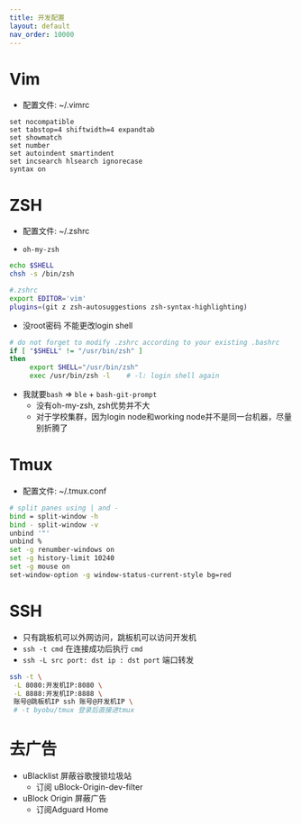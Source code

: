 ```yaml
---
title: 开发配置
layout: default
nav_order: 10000
---
```


# Vim

- 配置文件: ~/.vimrc

```vim
set nocompatible
set tabstop=4 shiftwidth=4 expandtab
set showmatch
set number
set autoindent smartindent
set incsearch hlsearch ignorecase
syntax on
```

# ZSH

- 配置文件: ~/.zshrc

- `oh-my-zsh`

```bash
echo $SHELL
chsh -s /bin/zsh

#.zshrc
export EDITOR='vim'
plugins=(git z zsh-autosuggestions zsh-syntax-highlighting)
```

- 没root密码 不能更改login shell


```bash
# do not forget to modify .zshrc according to your existing .bashrc
if [ "$SHELL" != "/usr/bin/zsh" ]
then
     export SHELL="/usr/bin/zsh"
     exec /usr/bin/zsh -l    # -l: login shell again
```

- 我就要`bash` => `ble` + `bash-git-prompt` 
	- 没有oh-my-zsh, zsh优势并不大
	- 对于学校集群，因为login node和working node并不是同一台机器，尽量别折腾了

# Tmux

- 配置文件: ~/.tmux.conf

```bash
# split panes using | and -
bind = split-window -h
bind - split-window -v
unbind '"'
unbind %
set -g renumber-windows on
set -g history-limit 10240
set -g mouse on
set-window-option -g window-status-current-style bg=red
```

# SSH

- 只有跳板机可以外网访问，跳板机可以访问开发机
- `ssh -t cmd` 在连接成功后执行 `cmd`
- `ssh -L src port: dst ip : dst port` 端口转发

```bash
ssh -t \
 -L 8080:开发机IP:8080 \
 -L 8888:开发机IP:8888 \
 账号@跳板机IP ssh 账号@开发机IP \
 # -t byobu/tmux 登录后直接进tmux
```

# 去广告

- uBlacklist 屏蔽谷歌搜锁垃圾站
	- 订阅 uBlock-Origin-dev-filter
- uBlock Origin 屏蔽广告
	- 订阅Adguard Home


